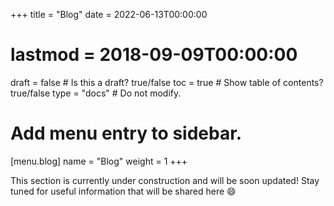 +++
title = "Blog"
date = 2022-06-13T00:00:00
# lastmod = 2018-09-09T00:00:00

draft = false  # Is this a draft? true/false
toc = true  # Show table of contents? true/false
type = "docs"  # Do not modify.

# Add menu entry to sidebar.
[menu.blog]
  name = "Blog"
  weight = 1
+++

This section is currently under construction and will be soon updated! Stay tuned for useful information that will be shared here :smile: 


